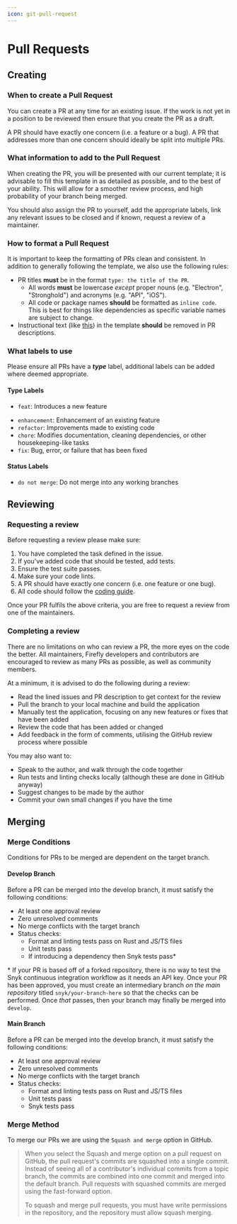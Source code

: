 ```yaml
---
icon: git-pull-request
---
```


# Pull Requests

## Creating

### When to create a Pull Request

You can create a PR at any time for an existing issue. If the work is not yet in a position to be reviewed then ensure that you create the PR as a draft.

A PR should have exactly one concern (i.e. a feature or a bug). A PR that addresses more than one concern should ideally be split into multiple PRs.

### What information to add to the Pull Request

When creating the PR, you will be presented with our current template; it is advisable to fill this template in as detailed as possible, and to the best of your ability. This will allow for a smoother review process, and high probability of your branch being merged.

You should also assign the PR to yourself, add the appropriate labels, link any relevant issues to be closed and if known, request a review of a maintainer.

### How to format a Pull Request

It is important to keep the formatting of PRs clean and consistent. In addition to generally following the template, we also use the following rules:

- PR titles __must__ be in the format `type: the title of the PR`.
  - All words __must__ be lowercase _except_ proper nouns (e.g. "Electron", "Stronghold") and acronyms (e.g. "API", "iOS").
  - All code or package names __should__ be formatted as `inline code`. This is best for things like dependencies as specific variable names are subject to change.
- Instructional text (like [this](https://github.com/iotaledger/firefly/blob/develop/.github/pull_request_template.md?plain=1#L13)) in the template __should__ be removed in PR descriptions.

### What labels to use

Please ensure all PRs have a ___type___ label, additional labels can be added where deemed appropriate.

#### Type Labels

* `feat`: Introduces a new feature
- `enhancement`: Enhancement of an existing feature
- `refactor`: Improvements made to existing code
- `chore`: Modifies documentation, cleaning dependencies, or other housekeeping-like tasks
- `fix`: Bug, error, or failure that has been fixed

#### Status Labels

* `do not merge`: Do not merge into any working branches

## Reviewing

### Requesting a review

Before requesting a review please make sure:

1. You have completed the task defined in the issue.
1. If you've added code that should be tested, add tests.
2. Ensure the test suite passes.
3. Make sure your code lints.
4. A PR should have exactly one concern (i.e. one feature or one bug).
5. All code should follow the [coding guide](https://github.com/iotaledger/firefly/wiki/Coding-Guide).  

Once your PR fulfils the above criteria, you are free to request a review from one of the maintainers.

### Completing a review

There are no limitations on who can review a PR, the more eyes on the code the better. All maintainers, Firefly developers and contributors are encouraged to review as many PRs as possible, as well as community members.

At a minimum, it is advised to do the following during a review:
- Read the lined issues and PR description to get context for the review
- Pull the branch to your local machine and build the application
- Manually test the application, focusing on any new features or fixes that have been added
- Review the code that has been added or changed
- Add feedback in the form of comments, utilising the GitHub review process where possible

You may also want to:
- Speak to the author, and walk through the code together
- Run tests and linting checks locally (although these are done in GitHub anyway)
- Suggest changes to be made by the author
- Commit your own small changes if you have the time

## Merging

### Merge Conditions

Conditions for PRs to be merged are dependent on the target branch.

#### Develop Branch

Before a PR can be merged into the develop branch, it must satisfy the following conditions:
- At least one approval review
- Zero unresolved comments
- No merge conflicts with the target branch
- Status checks:
  - Format and linting tests pass on Rust and JS/TS files
  - Unit tests pass
  - If introducing a dependency then Snyk tests pass*

\* If your PR is based off of a forked repository, there is no way to test the Snyk continuous integration workflow as it needs an API key. Once your PR has been approved, you must create an intermediary branch _on the main repository_ titled `snyk/your-branch-here` so that the checks can be performed. Once _that_ passes, then your branch may finally be merged into `develop`.

#### Main Branch

Before a PR can be merged into the develop branch, it must satisfy the following conditions:
- At least one approval review
- Zero unresolved comments
- No merge conflicts with the target branch
- Status checks:
  - Format and linting tests pass on Rust and JS/TS files
  - Unit tests pass
  - Snyk tests pass

### Merge Method

To merge our PRs we are using the `Squash and merge` option in GitHub.
> When you select the Squash and merge option on a pull request on GitHub, the pull request's commits are squashed into a single commit. Instead of seeing all of a contributor's individual commits from a topic branch, the commits are combined into one commit and merged into the default branch. Pull requests with squashed commits are merged using the fast-forward option.
>
> To squash and merge pull requests, you must have write permissions in the repository, and the repository must allow squash merging.
